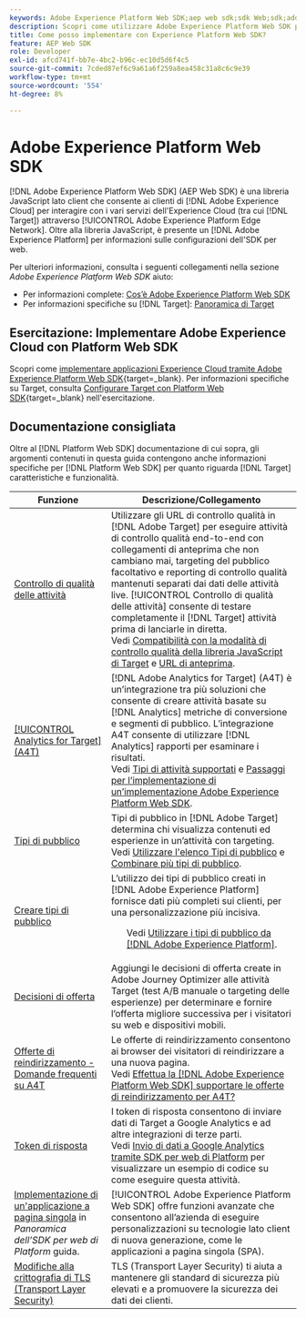 ```yaml
---
keywords: Adobe Experience Platform Web SDK;aep web sdk;sdk Web;sdk;adobe experience cloud;piattaforma Edge network;adobe experience platform edge network;rete Edge;rete Edge;rete Edge aep edge
description: Scopri come utilizzare Adobe Experience Platform Web SDK per interagire con i vari servizi di Adobe Experience Cloud tramite AEP Edge Network.
title: Come posso implementare con Experience Platform Web SDK?
feature: AEP Web SDK
role: Developer
exl-id: afcd741f-bb7e-4bc2-b96c-ec10d5d6f4c5
source-git-commit: 7cded87ef6c9a61a6f259a8ea458c31a8c6c9e39
workflow-type: tm+mt
source-wordcount: '554'
ht-degree: 8%

---
```


# Adobe Experience Platform Web SDK

[!DNL Adobe Experience Platform Web SDK] (AEP Web SDK) è una libreria JavaScript lato client che consente ai clienti di [!DNL Adobe Experience Cloud] per interagire con i vari servizi dell&#39;Experience Cloud (tra cui [!DNL Target]) attraverso [!UICONTROL Adobe Experience Platform Edge Network]. Oltre alla libreria JavaScript, è presente un [!DNL Adobe Experience Platform] per informazioni sulle configurazioni dell&#39;SDK per web.

Per ulteriori informazioni, consulta i seguenti collegamenti nella sezione *Adobe Experience Platform Web SDK* aiuto:

* Per informazioni complete: [Cos’è Adobe Experience Platform Web SDK](https://experienceleague.adobe.com/docs/experience-platform/edge/home.html)
* Per informazioni specifiche su [!DNL Target]: [Panoramica di Target](https://experienceleague.adobe.com/docs/experience-platform/edge/personalization/adobe-target/target-overview.html)

## Esercitazione: Implementare Adobe Experience Cloud con Platform Web SDK

Scopri come [implementare applicazioni Experience Cloud tramite Adobe Experience Platform Web SDK](https://experienceleague.adobe.com/docs/platform-learn/implement-web-sdk/overview.html){target=_blank}. Per informazioni specifiche su Target, consulta [Configurare Target con Platform Web SDK](https://experienceleague.adobe.com/docs/platform-learn/implement-web-sdk/applications-setup/setup-target.html){target=_blank} nell&#39;esercitazione.

## Documentazione consigliata

Oltre al [!DNL Platform Web SDK] documentazione di cui sopra, gli argomenti contenuti in questa guida contengono anche informazioni specifiche per [!DNL Platform Web SDK] per quanto riguarda [!DNL Target] caratteristiche e funzionalità.

| Funzione | Descrizione/Collegamento |
| --- | --- |
| [Controllo di qualità delle attività](/help/c-activities/c-activity-qa/activity-qa.md) | Utilizzare gli URL di controllo qualità in [!DNL Adobe Target] per eseguire attività di controllo qualità end-to-end con collegamenti di anteprima che non cambiano mai, targeting del pubblico facoltativo e reporting di controllo qualità mantenuti separati dai dati delle attività live. [!UICONTROL Controllo di qualità delle attività] consente di testare completamente il [!DNL Target] attività prima di lanciarle in diretta.<br>Vedi [Compatibilità con la modalità di controllo qualità della libreria JavaScript di Target](/help/c-activities/c-activity-qa/activity-qa.md#compatibility) e [URL di anteprima](/help/c-activities/c-activity-qa/activity-qa.md#preview). |
| [[!UICONTROL Analytics for Target] (A4T)](/help/c-integrating-target-with-mac/a4t/a4t.md) | [!DNL Adobe Analytics for Target] (A4T) è un’integrazione tra più soluzioni che consente di creare attività basate su [!DNL Analytics] metriche di conversione e segmenti di pubblico. L’integrazione A4T consente di utilizzare [!DNL Analytics] rapporti per esaminare i risultati.<br>Vedi [Tipi di attività supportati](/help/c-integrating-target-with-mac/a4t/a4t.md#section_F487896214BF4803AF78C552EF1669AA) e [Passaggi per l’implementazione di un’implementazione Adobe Experience Platform Web SDK](/help/c-integrating-target-with-mac/a4t/a4timplementation.md#platform). |
| [Tipi di pubblico](/help/c-target/target.md) | Tipi di pubblico in [!DNL Adobe Target] determina chi visualizza contenuti ed esperienze in un’attività con targeting.<br>Vedi [Utilizzare l&#39;elenco Tipi di pubblico](/help/c-target/c-audiences/audiences.md#use-list) e [Combinare più tipi di pubblico](/help/c-target/combining-multiple-audiences.md). |
| [Creare tipi di pubblico](/help/c-target/c-audiences/audiences.md) | L’utilizzo dei tipi di pubblico creati in [!DNL Adobe Experience Platform] fornisce dati più completi sui clienti, per una personalizzazione più incisiva.<ul>Vedi [Utilizzare i tipi di pubblico da [!DNL Adobe Experience Platform]](/help/c-target/c-audiences/audiences.md#aep). |
| [Decisioni di offerta](/help/c-integrating-target-with-mac/ajo/offer-decision.md) | Aggiungi le decisioni di offerta create in Adobe Journey Optimizer alle attività Target (test A/B manuale o targeting delle esperienze) per determinare e fornire l’offerta migliore successiva per i visitatori su web e dispositivi mobili. |
| [Offerte di reindirizzamento - Domande frequenti su A4T](/help/c-integrating-target-with-mac/a4t/r-a4t-faq/a4t-faq-redirect-offers.md) | Le offerte di reindirizzamento consentono ai browser dei visitatori di reindirizzare a una nuova pagina.<br>Vedi [Effettua la [!DNL Adobe Experience Platform Web SDK] supportare le offerte di reindirizzamento per A4T?](/help/c-integrating-target-with-mac/a4t/r-a4t-faq/a4t-faq-redirect-offers.md#platform) |
| [Token di risposta](/help/administrating-target/response-tokens.md) | I token di risposta consentono di inviare dati di Target a Google Analytics e ad altre integrazioni di terze parti.<br>Vedi [Invio di dati a Google Analytics tramite SDK per web di Platform](/help/administrating-target/response-tokens.md#platform-web-sdk) per visualizzare un esempio di codice su come eseguire questa attività. |
| [Implementazione di un&#39;applicazione a pagina singola](https://experienceleague.adobe.com/docs/experience-platform/edge/personalization/adobe-target/spa-implementation.html?lang=en) in *Panoramica dell’SDK per web di Platform* guida. | [!UICONTROL Adobe Experience Platform Web SDK] offre funzioni avanzate che consentono all’azienda di eseguire personalizzazioni su tecnologie lato client di nuova generazione, come le applicazioni a pagina singola (SPA). |
| [Modifiche alla crittografia di TLS (Transport Layer Security)](/help/c-implementing-target/c-considerations-before-you-implement-target/tls-transport-layer-security-encryption.md) | TLS (Transport Layer Security) ti aiuta a mantenere gli standard di sicurezza più elevati e a promuovere la sicurezza dei dati dei clienti. |
